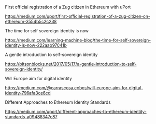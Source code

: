First official registration of a Zug citizen in Ethereum with uPort

https://medium.com/uport/first-official-registration-of-a-zug-citizen-on-ethereum-3554b5c2c238

The time for self sovereign identity is now

https://medium.com/learning-machine-blog/the-time-for-self-sovereign-identity-is-now-222aab97041b

A gentle introduction to self-sovereign identity

https://bitsonblocks.net/2017/05/17/a-gentle-introduction-to-self-sovereign-identity/

Will Europe aim for digital identity

https://medium.com/@carrascosa.cobos/will-europe-aim-for-digital-identity-796afa3ce6cd

Different Approaches to Ethereum Identity Standards

https://medium.com/uport/different-approaches-to-ethereum-identity-standards-a09488347c87
